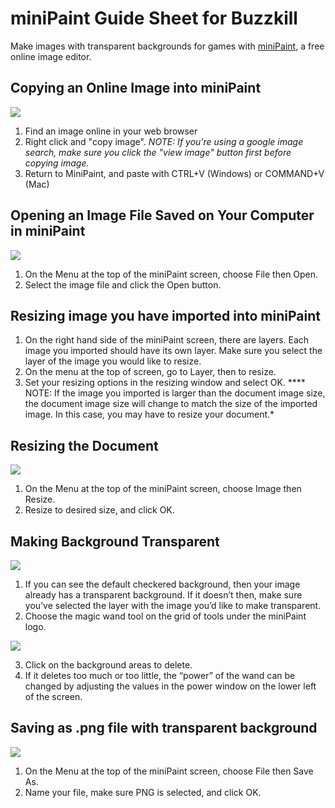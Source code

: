 # miniPaint Guide Sheet for Buzzkill
Make images with transparent backgrounds for games with [miniPaint](http://viliusle.github.io/miniPaint/), a free online image editor.


## **Copying an Online Image into miniPaint**

![](https://d2mxuefqeaa7sj.cloudfront.net/s_4704F2EEDCA9FF65D21CCCF866F75CC9E38D5DCA7098FEF59981AD6F6434EBFF_1498270273117_candy-demo.gif)

1. Find an image online in your web browser
2. Right click and "copy image". *NOTE: If you're using a google image search, make sure you click the "view image" button first before copying image.* 
3. Return to MiniPaint, and paste with CTRL+V (Windows) or COMMAND+V (Mac)
## **Opening an Image File Saved on Your Computer in miniPaint**

![](https://d2mxuefqeaa7sj.cloudfront.net/s_4704F2EEDCA9FF65D21CCCF866F75CC9E38D5DCA7098FEF59981AD6F6434EBFF_1500328246676_2017-07-17+17_50_29.gif)

1. On the Menu at the top of the miniPaint screen, choose File then Open. 
2. Select the image file and click the Open button. 



## **Resizing image you have imported into miniPaint**
1. On the right hand side of the miniPaint screen, there are layers. Each image you imported should have its own layer. Make sure you select the layer of the image you would like to resize. 
2. On the menu at the top of screen, go to Layer, then to resize. 
3. Set your resizing options in the resizing window and select OK.  **** NOTE: If the image you imported is larger than the document image size, the document image size will change to match the size of the imported image. In this case, you may have to resize your document.* 
## **Resizing the Document**

![](https://d2mxuefqeaa7sj.cloudfront.net/s_4704F2EEDCA9FF65D21CCCF866F75CC9E38D5DCA7098FEF59981AD6F6434EBFF_1500328806494_2017-07-17+17_59_43.gif)

1. On the Menu at the top of the miniPaint screen, choose Image then Resize. 
2. Resize to desired size, and click OK. 
## **Making Background Transparent**

![](https://d2mxuefqeaa7sj.cloudfront.net/s_4704F2EEDCA9FF65D21CCCF866F75CC9E38D5DCA7098FEF59981AD6F6434EBFF_1500327988169_2017-07-17+17_46_14.gif)

1. If you can see the default checkered background, then your image already has a transparent background. If it doesn’t then, make sure you’ve selected the layer with the image you’d like to make transparent. 
2. Choose the magic wand tool on the grid of tools under the miniPaint logo. 

![](https://d2mxuefqeaa7sj.cloudfront.net/s_AEE7CAC7DD713D3DA9FE7F7E9CCEBBE885930A4D4AA7AF508D5511D5CF6877CE_1499536034192_image.png)

3. Click on the background areas to delete. 
4. If it deletes too much or too little, the “power” of the wand can be changed by adjusting the values in the power window on the lower left of the screen. 
## **Saving as .png file with transparent background**

![](https://d2mxuefqeaa7sj.cloudfront.net/s_4704F2EEDCA9FF65D21CCCF866F75CC9E38D5DCA7098FEF59981AD6F6434EBFF_1500327658587_2017-07-17+17_40_31.gif)

1. On the Menu at the top of the miniPaint screen, choose File then Save As. 
2. Name your file, make sure PNG is selected, and click OK. 

